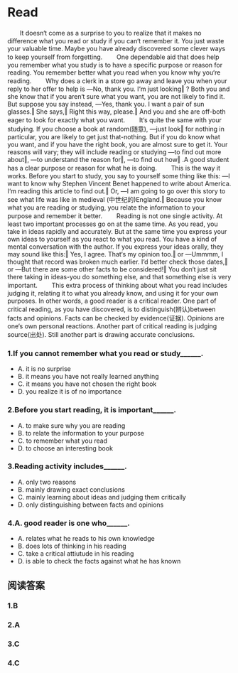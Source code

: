 # Read

　　It doesn‘t come as a surprise to you to realize that it makes no difference what you read or study if you can‘t remember it. You just waste your valuable time. Maybe you have already discovered some clever ways to keep yourself from forgetting.
　　One dependable aid that does help you remember what you study is to have a specific purpose or reason for reading. You remember better what you read when you know why you‘re reading.
　　Why does a clerk in a store go away and leave you when your reply to her offer to help is ―No, thank you. I‘m just looking‖ ? Both you and she know that if you aren‘t sure what you want, you are not likely to find it. But suppose you say instead, ―Yes, thank you. I want a pair of sun glasses.‖ She says,‖ Right this way, please.‖ And you and she are off-both eager to look for exactly what you want.
　　It‘s quite the same with your studying. If you choose a book at random(随意), ―just look‖ for nothing in particular, you are likely to get just that-nothing. But if you do know what you want, and if you have the right book, you are almost sure to get it. Your reasons will vary; they will include reading or studying ―to find out more about‖, ―to understand the reason for‖, ―to find out how‖ .A good student has a clear purpose or reason for what he is doing.
　　This is the way it works. Before you start to study, you say to yourself some thing like this: ―I want to know why Stephen Vincent Benet happened to write about America. I‘m reading this article to find out.‖ Or, ―I am going to go over this story to see what life was like in medieval (中世纪的)England.‖ Because you know what you are reading or studying, you relate the information to your purpose and remember it better.
　　Reading is not one single activity. At least two important processes go on at the same time. As you read, you take in ideas rapidly and accurately. But at the same time you express your own ideas to yourself as you react to what you read. You have a kind of mental conversation with the author. If you express your ideas orally, they may sound like this:‖ Yes, I agree. That‘s my opinion too.‖ or ―Ummmm, I thought that record was broken much earlier. I‘d better check those dates,‖ or ―But there are some other facts to be considered!‖ You don‘t just sit there taking in ideas-you do something else, and that something else is very important.
　　This extra process of thinking about what you read includes judging it, relating it to what you already know, and using it for your own purposes. In other words, a good reader is a critical reader. One part of critical reading, as you have discovered, is to distinguish(辨认)between facts and opinions. Facts can be checked by evidence(证据). Opinions are one‘s own personal reactions. Another part of critical reading is judging source(出处). Still another part is drawing accurate conclusions.
### 1.If you cannot remember what you read or study______.
* A. it is no surprise
* B. it means you have not really learned anything 
* C. it means you have not chosen the right book 
* D. you realize it is of no importance
### 2.Before you start reading, it is important______.
* A. to make sure why you are reading
* B. to relate the information to your purpose 
* C. to remember what you read 
* D. to choose an interesting book
### 3.Reading activity includes______.
* A. only two reasons
* B. mainly drawing exact conclusions
* C. mainly learning about ideas and judging them critically
* D. only distinguishing between facts and opinions
### 4.A. good reader is one who______.
* A. relates what he reads to his own knowledge
* B. does lots of thinking in his reading
* C. take a critical attiutude in his reading
* D. is able to check the facts against what he has known
## 阅读答案
### 1.B
### 2.A
### 3.C
### 4.C

